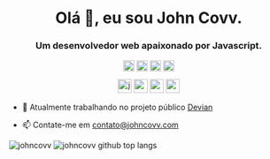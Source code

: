 <h1 align="center">Olá 👋, eu sou John Covv.</h1>
<h3 align="center">Um desenvolvedor web apaixonado por Javascript.</h3>

<p align="center">
<a href="https://linkedin.com/in/johncovv" target="blank"><img align="center" src="https://cdn.jsdelivr.net/npm/simple-icons@3.0.1/icons/linkedin.svg" alt="nicolauns" height="20" width="20" /></a>
<a href="https://fb.com/johncovv" target="blank"><img align="center" src="https://cdn.jsdelivr.net/npm/simple-icons@3.0.1/icons/facebook.svg" alt="nicolauns" height="20" width="20" /></a>
<a href="https://twitter.com/johncovv" target="blank"><img align="center" src="https://cdn.jsdelivr.net/npm/simple-icons@3.0.1/icons/twitter.svg" alt="fedhrm" height="20" width="20" /></a>
<a href="https://discord.com/users/426609168217276417" target="blank"><img align="center" src="https://cdn.jsdelivr.net/npm/simple-icons@3.0.1/icons/discord.svg" alt="fedhrm" height="20" width="20" /></a>
</p>

<p align="center">
  <img src="https://devicons.github.io/devicon/devicon.git/icons/javascript/javascript-original.svg" alt="javascript" width="25" height="25"/>
  <img src="https://devicons.github.io/devicon/devicon.git/icons/react/react-original.svg" alt="react" width="25" height="25"/>
  <img src="https://devicons.github.io/devicon/devicon.git/icons/nodejs/nodejs-original.svg" alt="nodejs" width="25" height="25"/>
  <img src="https://devicons.github.io/devicon/devicon.git/icons/mongodb/mongodb-original.svg" alt="mongodb" width="25" height="25"/>
</p>


- 🔭 Atualmente trabalhando no projeto público [Devian](https://github.com/johncovv/devian)

- 📫 Contate-me em [contato@johncovv.com](mailto:contato@johncovv.com)

<span align="center">
  <img src="https://github-readme-stats.vercel.app/api?username=johncovv&show_icons=true" alt="johncovv"/> 
  <img src="https://github-readme-stats.vercel.app/api/top-langs?username=johncovv&show_icons=true&layout=compact" alt="johncovv github top langs" /><br>
</span>
<!--
**johncovv/johncovv** is a ✨ _special_ ✨ repository because its `README.md` (this file) appears on your GitHub profile.

Here are some ideas to get you started:

- 🔭 I’m currently working on ...
- 🌱 I’m currently learning ...
- 👯 I’m looking to collaborate on ...
- 🤔 I’m looking for help with ...
- 💬 Ask me about ...
- 📫 How to reach me: ...
- 😄 Pronouns: ...
- ⚡ Fun fact: ...
-->
